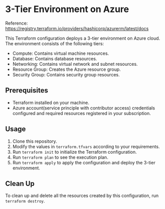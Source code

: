 # 3-Tier Environment on Azure

Reference: https://registry.terraform.io/providers/hashicorp/azurerm/latest/docs

This Terraform configuration deploys a 3-tier environment on Azure cloud. The environment consists of the following tiers:

- Compute: Contains virtual machine resources.
- Database: Contains database resources.
- Networking: Contains virtual network and subnet resources.
- Resource Group: Creates the Azure resource group.
- Security Group: Contains security group resources.

## Prerequisites

- Terraform installed on your machine.
- Azure account(service principle with contributor access) credentials configured and required resources registered in your subscription.

## Usage

1. Clone this repository.
2. Modify the values in `terraform.tfvars` according to your requirements.
3. Run `terraform init` to initialize the Terraform configuration.
4. Run `terraform plan` to see the execution plan.
5. Run `terraform apply` to apply the configuration and deploy the 3-tier environment.

## Clean Up

To clean up and delete all the resources created by this configuration, run `terraform destroy`.

